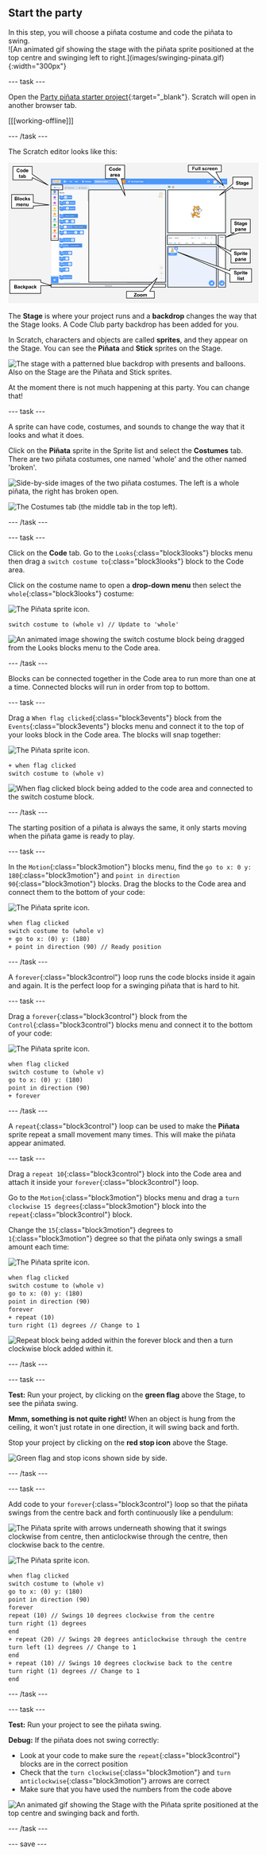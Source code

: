 ## Start the party

<div style="display: flex; flex-wrap: wrap">
<div style="flex-basis: 200px; flex-grow: 1; margin-right: 15px;">
In this step, you will choose a piñata costume and code the piñata to swing.
</div>
<div>
![An animated gif showing the stage with the piñata sprite positioned at the top centre and swinging left to right.](images/swinging-pinata.gif){:width="300px"}
</div>
</div>

--- task ---

Open the [Party piñata starter project](https://scratch.mit.edu/projects/653082997/editor){:target="_blank"}. Scratch will open in another browser tab.

[[[working-offline]]]

--- /task ---

The Scratch editor looks like this:

![An annotated screenshot of the Scratch editor, with the Stage, Stage pane, Sprite pane, Sprite list, and Code area labelled.](images/scratch-interface.png)

The **Stage** is where your project runs and a **backdrop** changes the way that the Stage looks. A Code Club party backdrop has been added for you. 

In Scratch, characters and objects are called **sprites**, and they appear on the Stage. You can see the **Piñata** and **Stick** sprites on the Stage.

![The stage with a patterned blue backdrop with presents and balloons. Also on the Stage are the Piñata and Stick sprites.](images/backdrop-and-sprites.png)

At the moment there is not much happening at this party. You can change that! 

--- task ---

A sprite can have code, costumes, and sounds to change the way that it looks and what it does.

Click on the **Piñata** sprite in the Sprite list and select the **Costumes** tab. There are two piñata costumes, one named 'whole' and the other named 'broken'. 

![Side-by-side images of the two piñata costumes. The left is a whole piñata, the right has broken open.](images/pinata-costumes.png)

![The Costumes tab (the middle tab in the top left).](images/costumes-tab.png)

--- /task ---

--- task ---

Click on the **Code** tab. Go to the `Looks`{:class="block3looks"} blocks menu then drag a `switch costume to`{:class="block3looks"} block to the Code area. 

Click on the costume name to open a **drop-down menu** then select the `whole`{:class="block3looks"} costume:

![The Piñata sprite icon.](images/pinata-sprite.png)

```blocks3
switch costume to (whole v) // Update to 'whole'
```

![An animated image showing the switch costume block being dragged from the Looks blocks menu to the Code area.](images/switch-costume.gif)

--- /task ---

Blocks can be connected together in the Code area to run more than one at a time. Connected blocks will run in order from top to bottom.

--- task ---

Drag a `When flag clicked`{:class="block3events"} block from the `Events`{:class="block3events"} blocks menu and connect it to the top of your looks block in the Code area. The blocks will snap together:

![The Piñata sprite icon.](images/pinata-sprite.png)

```blocks3
+ when flag clicked
switch costume to (whole v)
```
![When flag clicked block being added to the code area and connected to the switch costume block.](images/add-flag-clicked.gif)

--- /task ---

The starting position of a piñata is always the same, it only starts moving when the piñata game is ready to play. 

--- task ---

In the `Motion`{:class="block3motion"} blocks menu, find the `go to x: 0 y: 180`{:class="block3motion"} and `point in direction 90`{:class="block3motion"} blocks. Drag the blocks to the Code area and connect them to the bottom of your code:

![The Piñata sprite icon.](images/pinata-sprite.png)

```blocks3
when flag clicked
switch costume to (whole v)
+ go to x: (0) y: (180)
+ point in direction (90) // Ready position
```

--- /task ---

A `forever`{:class="block3control"} loop runs the code blocks inside it again and again. It is the perfect loop for a swinging piñata that is hard to hit.

--- task ---

Drag a `forever`{:class="block3control"} block from the `Control`{:class="block3control"} blocks menu and connect it to the bottom of your code:

![The Piñata sprite icon.](images/pinata-sprite.png)

```blocks3
when flag clicked
switch costume to (whole v)
go to x: (0) y: (180)
point in direction (90)
+ forever
```

--- /task ---

A `repeat`{:class="block3control"} loop can be used to make the **Piñata** sprite repeat a small movement many times. This will make the piñata appear animated.

--- task ---

Drag a `repeat 10`{:class="block3control"} block into the Code area and attach it inside your `forever`{:class="block3control"} loop. 

Go to the `Motion`{:class="block3motion"} blocks menu and drag a `turn clockwise 15 degrees`{:class="block3motion"} block into the `repeat`{:class="block3control"} block. 

Change the `15`{:class="block3motion"} degrees to `1`{:class="block3motion"} degree so that the piñata only swings a small amount each time:

![The Piñata sprite icon.](images/pinata-sprite.png)

```blocks3
when flag clicked
switch costume to (whole v)
go to x: (0) y: (180)
point in direction (90)
forever
+ repeat (10) 
turn right (1) degrees // Change to 1
```
![Repeat block being added within the forever block and then a turn clockwise block added within it.](images/add-repeat.gif)

--- /task ---

--- task ---

**Test:** Run your project, by clicking on the **green flag** above the Stage, to see the piñata swing. 

**Mmm, something is not quite right!** When an object is hung from the ceiling, it won't just rotate in one direction, it will swing back and forth. 

Stop your project by clicking on the **red stop icon** above the Stage.

![Green flag and stop icons shown side by side.](images/start-stop.png)

--- /task ---

--- task ---

Add code to your `forever`{:class="block3control"} loop so that the piñata swings from the centre back and forth continuously like a pendulum:

![The Piñata sprite with arrows underneath showing that it swings clockwise from centre, then anticlockwise through the centre, then clockwise back to the centre.](images/pinata-swing.png)

![The Piñata sprite icon.](images/pinata-sprite.png)

```blocks3
when flag clicked
switch costume to (whole v)
go to x: (0) y: (180)
point in direction (90)
forever
repeat (10) // Swings 10 degrees clockwise from the centre
turn right (1) degrees 
end
+ repeat (20) // Swings 20 degrees anticlockwise through the centre
turn left (1) degrees // Change to 1
end
+ repeat (10) // Swings 10 degrees clockwise back to the centre
turn right (1) degrees // Change to 1
end
```

--- /task ---

--- task ---

**Test:** Run your project to see the piñata swing. 

**Debug:** If the piñata does not swing correctly: 
+ Look at your code to make sure the `repeat`{:class="block3control"} blocks are in the correct position
+ Check that the `turn clockwise`{:class="block3motion"}  and `turn anticlockwise`{:class="block3motion"} arrows are correct
+ Make sure that you have used the numbers from the code above

![An animated gif showing the Stage with the Piñata sprite positioned at the top centre and swinging back and forth.](images/swinging-pinata.gif)

--- /task ---

--- save ---

